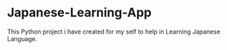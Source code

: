 # Japanese-Learning-App
This Python project i have created for my self to help in Learning Japanese Language. 
